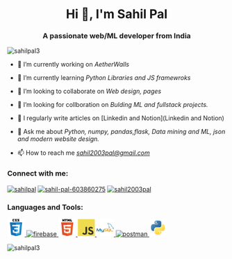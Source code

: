 <h1 align="center">Hi 👋, I'm Sahil Pal</h1>
<h3 align="center">A passionate web/ML developer from India</h3>

<p align="left"> <img src="https://komarev.com/ghpvc/?username=sahilpal3&label=Profile%20views&color=0e75b6&style=flat" alt="sahilpal3" /> </p>

- 🔭 I’m currently working on *AetherWalls*

- 🌱 I’m currently learning *Python Libraries and JS framewroks*

- 👯 I’m looking to collaborate on *Web design, pages*

- 🤝 I’m looking for collboration on *Bulding ML and fullstack projects.*

- 📝 I regularly write articles on [Linkedin and Notion](Linkedin and Notion)

- 💬 Ask me about *Python, numpy, pandas,flask, Data mining and ML, json and modern website design.*

- 📫 How to reach me *sahil2003pal@gmail.com*

<h3 align="left">Connect with me:</h3>
<p align="left">
<a href="https://dev.to/sahilpal" target="blank"><img align="center" src="https://raw.githubusercontent.com/rahuldkjain/github-profile-readme-generator/master/src/images/icons/Social/devto.svg" alt="sahilpal" height="30" width="40" /></a>
<a href="https://linkedin.com/in/sahil-pal-603860275" target="blank"><img align="center" src="https://raw.githubusercontent.com/rahuldkjain/github-profile-readme-generator/master/src/images/icons/Social/linked-in-alt.svg" alt="sahil-pal-603860275" height="30" width="40" /></a>
<a href="https://medium.com/sahil2003pal" target="blank"><img align="center" src="https://raw.githubusercontent.com/rahuldkjain/github-profile-readme-generator/master/src/images/icons/Social/medium.svg" alt="sahil2003pal" height="30" width="40" /></a>
</p>

<h3 align="left">Languages and Tools:</h3>
<p align="left"> <a href="https://www.w3schools.com/css/" target="_blank" rel="noreferrer"> <img src="https://raw.githubusercontent.com/devicons/devicon/master/icons/css3/css3-original-wordmark.svg" alt="css3" width="40" height="40"/> </a> <a href="https://firebase.google.com/" target="_blank" rel="noreferrer"> <img src="https://www.vectorlogo.zone/logos/firebase/firebase-icon.svg" alt="firebase" width="40" height="40"/> </a> <a href="https://www.w3.org/html/" target="_blank" rel="noreferrer"> <img src="https://raw.githubusercontent.com/devicons/devicon/master/icons/html5/html5-original-wordmark.svg" alt="html5" width="40" height="40"/> </a> <a href="https://developer.mozilla.org/en-US/docs/Web/JavaScript" target="_blank" rel="noreferrer"> <img src="https://raw.githubusercontent.com/devicons/devicon/master/icons/javascript/javascript-original.svg" alt="javascript" width="40" height="40"/> </a> <a href="https://www.mysql.com/" target="_blank" rel="noreferrer"> <img src="https://raw.githubusercontent.com/devicons/devicon/master/icons/mysql/mysql-original-wordmark.svg" alt="mysql" width="40" height="40"/> </a> <a href="https://postman.com" target="_blank" rel="noreferrer"> <img src="https://www.vectorlogo.zone/logos/getpostman/getpostman-icon.svg" alt="postman" width="40" height="40"/> </a> <a href="https://www.python.org" target="_blank" rel="noreferrer"> <img src="https://raw.githubusercontent.com/devicons/devicon/master/icons/python/python-original.svg" alt="python" width="40" height="40"/> </a> </p>

<p><img align="center" src="https://github-readme-stats.vercel.app/api/top-langs?username=sahilpal3&show_icons=true&locale=en&layout=compact" alt="sahilpal3" /></p>
